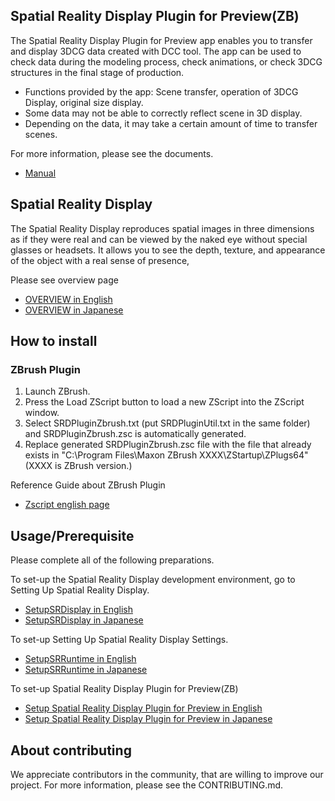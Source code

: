 ## Spatial Reality Display Plugin for Preview(ZB)

 The Spatial Reality Display Plugin for Preview app enables you to transfer and display 3DCG data created with DCC tool.
The app can be used to check data during the modeling process, check animations, or check 3DCG structures in the final stage of production.

- Functions provided by the app: Scene transfer, operation of 3DCG Display, original size display.
- Some data may not be able to correctly reflect scene in 3D display.
- Depending on the data, it may take a certain amount of time to transfer scenes.

For more information, please see the documents.

- [Manual](https://www.sony.net/Products/Developer-Spatial-Reality-display/download/dcc-tools/zbrush-plugin/SpatiaRealityDisplayPluginforPreviewZB_Manual.pdf)

## Spatial Reality Display

 The Spatial Reality Display reproduces spatial images in three dimensions as if they were real 
and can be viewed by the naked eye without special glasses or headsets. 
It allows you to see the depth, texture, and appearance of the object with a real sense of presence, 

Please see overview page
 
- [OVERVIEW in English](https://www.sony.net/Products/Developer-Spatial-Reality-display/en/develop/Overview.html)
- [OVERVIEW in Japanese](https://www.sony.net/Products/Developer-Spatial-Reality-display/jp/develop/Overview.html)

## How to install

### ZBrush Plugin

1. Launch ZBrush.
2. Press the Load ZScript button to load a new ZScript into the ZScript window.
3. Select SRDPluginZbrush.txt (put SRDPluginUtil.txt in the same folder) and SRDPluginZbrush.zsc is automatically generated.
4. Replace generated SRDPluginZbrush.zsc file with the file that already exists in "C:\Program Files\Maxon ZBrush XXXX\ZStartup\ZPlugs64" (XXXX is ZBrush version.)

Reference Guide about ZBrush Plugin

- [Zscript english page](https://docs.pixologic.com/reference-guide/zscript/)


## Usage/Prerequisite

Please complete all of the following preparations.

To set-up the Spatial Reality Display development environment, go to Setting Up Spatial Reality Display.

- [SetupSRDisplay in English](https://www.sony.net/Products/Developer-Spatial-Reality-display/en/develop/Setup/SetupSRDisplay.html)
- [SetupSRDisplay in Japanese](https://www.sony.net/Products/Developer-Spatial-Reality-display/jp/develop/Setup/SetupSRDisplay.html)

To set-up Setting Up Spatial Reality Display Settings.

- [SetupSRRuntime in English](https://www.sony.net/Products/Developer-Spatial-Reality-display/en/develop/Setup/SetupSRRuntime.html)
- [SetupSRRuntime in Japanese](https://www.sony.net/Products/Developer-Spatial-Reality-display/jp/develop/Setup/SetupSRRuntime.html)

To set-up Spatial Reality Display Plugin for Preview(ZB)

- [Setup Spatial Reality Display Plugin for Preview in English](https://www.sony.net/Products/Developer-Spatial-Reality-display/en/dcc-tools/zbrush-plugin/)
- [Setup Spatial Reality Display Plugin for Preview in Japanese](https://www.sony.net/Products/Developer-Spatial-Reality-display/jp/dcc-tools/zbrush-plugin/)

## About contributing

We appreciate contributors in the community, that are willing to improve our project.
For more information, please see the CONTRIBUTING.md.
